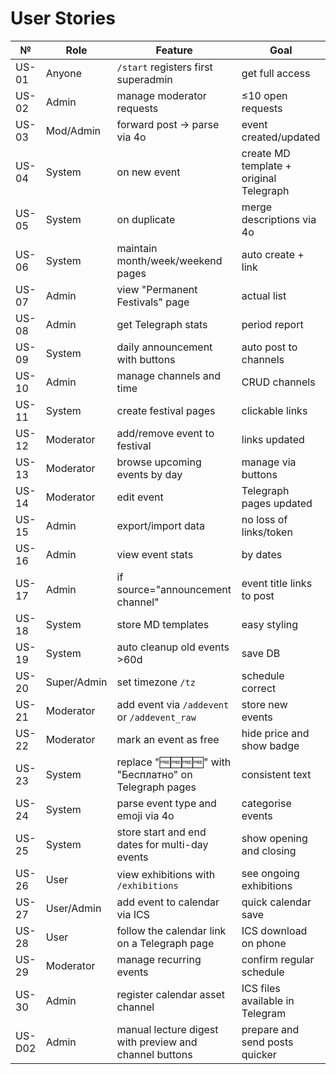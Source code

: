 # User Stories

| № | Role | Feature | Goal |
|--|------|---------|------|
|US-01|Anyone|`/start` registers first superadmin|get full access|
|US-02|Admin|manage moderator requests|≤10 open requests|
|US-03|Mod/Admin|forward post → parse via 4o|event created/updated|
|US-04|System|on new event|create MD template + original Telegraph|
|US-05|System|on duplicate|merge descriptions via 4o|
|US-06|System|maintain month/week/weekend pages|auto create + link|
|US-07|Admin|view "Permanent Festivals" page|actual list|
|US-08|Admin|get Telegraph stats|period report|
|US-09|System|daily announcement with buttons|auto post to channels|
|US-10|Admin|manage channels and time|CRUD channels|
|US-11|System|create festival pages|clickable links|
|US-12|Moderator|add/remove event to festival|links updated|
|US-13|Moderator|browse upcoming events by day|manage via buttons|
|US-14|Moderator|edit event|Telegraph pages updated|
|US-15|Admin|export/import data|no loss of links/token|
|US-16|Admin|view event stats|by dates|
|US-17|Admin|if source="announcement channel"|event title links to post|
|US-18|System|store MD templates|easy styling|
|US-19|System|auto cleanup old events >60d|save DB|
|US-20|Super/Admin|set timezone `/tz`|schedule correct|
|US-21|Moderator|add event via `/addevent` or `/addevent_raw`|store new events|
|US-22|Moderator|mark an event as free|hide price and show badge|
|US-23|System|replace "🆓🆓🆓🆓" with "Бесплатно" on Telegraph pages|consistent text|
|US-24|System|parse event type and emoji via 4o|categorise events|
|US-25|System|store start and end dates for multi-day events|show opening and closing|
|US-26|User|view exhibitions with `/exhibitions`|see ongoing exhibitions|
|US-27|User/Admin|add event to calendar via ICS|quick calendar save|
|US-28|User|follow the calendar link on a Telegraph page|ICS download on phone|
|US-29|Moderator|manage recurring events|confirm regular schedule|
|US-30|Admin|register calendar asset channel|ICS files available in Telegram|
|US-D02|Admin|manual lecture digest with preview and channel buttons|prepare and send posts quicker|
